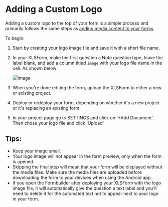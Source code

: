 # Adding a Custom Logo

Adding a custom logo to the top of your form is a simple process and primarily follows the same steps as [adding media content to your forms](media.md).

To begin:

1. Start by creating your logo image file and save it with a short file name.

2. In your XLSForm, make the first question a Note question type, leave the label blank, and add a column titled `image` with your logo file name in the cell. As shown below:

    ![image](/images/add_logo/xls_updated.png)

3. When you're done editing the form, upload the XLSForm to either a new or existing project.

4. Deploy or redeploy your form, depending on whether it's a new project or it's replacing an existing form.

5. In your project page go to SETTINGS and click on '+Add Document'. Then chose your logo file and click 'Upload'

## Tips:

-   Keep your image small.
-   Your logo image will not appear in the form preview, only when the form is opened.
-   Skipping the final step will mean that your form will be displayed without the media files. Make sure the media files are uploaded before downloading the form to your devices when using the Android app.
-   If you open the Formbuilder after deploying your XLSForm with the logo image file, it will automatically give the question a text label and you'll need to delete it for the automated text not to appear next to your logo in your form.
